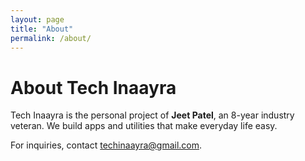 ```yaml
---
layout: page
title: "About"
permalink: /about/
---
```


# About Tech Inaayra

Tech Inaayra is the personal project of **Jeet Patel**, an 8-year industry veteran. We build apps and utilities that make everyday life easy.

For inquiries, contact [techinaayra@gmail.com](mailto:techinaayra@gmail.com).

